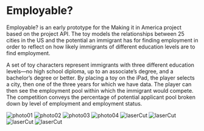 # Employable?

Employable? is an early prototype for the Making it in America project based on the project API. The toy models the relationships between 25 cities in the US and the potential an immigrant has for finding employment in order to reflect on how likely immigrants of different education levels are to find employment.

A set of toy characters represent immigrants with three different education levels—no high school diploma, up to an associate’s degree, and a bachelor’s degree or better. By placing a toy on the iPad, the player selects a city, then one of the three years for which we have data. The player can then see the employment pool within which the immigrant would compete. The competition conveys the percentage of potential applicant pool broken down by level of employment and employment status.

![photo01](http://petlab.parsons.edu/datatoys/wp-content/uploads/2013/03/161.jpg)
![photo02](http://petlab.parsons.edu/datatoys/wp-content/uploads/2013/03/231.jpg)
![photo03](http://petlab.parsons.edu/datatoys/wp-content/uploads/2013/03/331.jpg)
![photo04](http://petlab.parsons.edu/datatoys/wp-content/uploads/2013/03/11.jpg)
![laserCut](http://api.viglink.com/api/click?format=go&key=0dff9ade2d1125af6c910069b6d6e155&loc=http%3A%2F%2Fwww.flickr.com%2Fphotos%2F52082118%40N05%2F8550846363%2Fsizes%2Fc%2Fin%2Fset-72157632976117691%2F&v=1&libid=1364917075336&out=http%3A%2F%2Ffarm9.staticflickr.com%2F8111%2F8550846363_c580eca704_c_d.jpg&ref=http%3A%2F%2Fwww.flickr.com%2Fphotos%2F52082118%40N05%2F8550846363%2Fsizes%2Fl%2Fin%2Fset-72157632976117691%2F&title=All%20sizes%20%7C%20Second%20Prototype%20%7C%20Flickr%20-%20Photo%20Sharing!&txt=%0A%09%09%09%09%09Download%20the%20Medium%20800%20size%20of%20this%20photo%0A%09%09%09%09&jsonp=vglnk_jsonp_13649170764312)
![laserCut](http://api.viglink.com/api/click?format=go&key=0dff9ade2d1125af6c910069b6d6e155&loc=http%3A%2F%2Fwww.flickr.com%2Fphotos%2F52082118%40N05%2F8551948644%2Fsizes%2Fc%2Fin%2Fset-72157632976117691%2F&v=1&libid=1364917029512&out=http%3A%2F%2Ffarm9.staticflickr.com%2F8236%2F8551948644_b2f99dc8f2_c_d.jpg&ref=http%3A%2F%2Fwww.flickr.com%2Fphotos%2F52082118%40N05%2F8551948644%2Fsizes%2Fz%2Fin%2Fset-72157632976117691%2F&title=All%20sizes%20%7C%20Second%20Prototype%20Wiring%20%7C%20Flickr%20-%20Photo%20Sharing!&txt=%0A%09%09%09%09%09Download%20the%20Medium%20800%20size%20of%20this%20photo%0A%09%09%09%09&jsonp=vglnk_jsonp_13649170304292)
![laserCut](http://api.viglink.com/api/click?format=go&key=0dff9ade2d1125af6c910069b6d6e155&loc=http%3A%2F%2Fwww.flickr.com%2Fphotos%2F52082118%40N05%2F8551948622%2Fsizes%2Fc%2Fin%2Fset-72157632976117691%2F&v=1&libid=1364917132339&out=http%3A%2F%2Ffarm9.staticflickr.com%2F8250%2F8551948622_097cef08d4_c_d.jpg&ref=http%3A%2F%2Fwww.flickr.com%2Fphotos%2F52082118%40N05%2F8551948622%2Fsizes%2Fl%2Fin%2Fset-72157632976117691%2F&title=All%20sizes%20%7C%20Second%20Prototype%20Contact%20Points%20%7C%20Flickr%20-%20Photo%20Sharing!&txt=%0A%09%09%09%09%09Download%20the%20Medium%20800%20size%20of%20this%20photo%0A%09%09%09%09&jsonp=vglnk_jsonp_13649171353012)
![laserCut](http://api.viglink.com/api/click?format=go&key=0dff9ade2d1125af6c910069b6d6e155&loc=http%3A%2F%2Fwww.flickr.com%2Fphotos%2F52082118%40N05%2F8551948500%2Fsizes%2Fc%2Fin%2Fset-72157632976117691%2F&v=1&libid=1364917278389&out=http%3A%2F%2Ffarm9.staticflickr.com%2F8386%2F8551948500_b17b359658_c_d.jpg&ref=http%3A%2F%2Fwww.flickr.com%2Fphotos%2F52082118%40N05%2F8551948500%2Fsizes%2Fl%2Fin%2Fset-72157632976117691%2F&title=All%20sizes%20%7C%20Second%20Prototype%20Complete%20%7C%20Flickr%20-%20Photo%20Sharing!&txt=%0A%09%09%09%09%09Download%20the%20Medium%20800%20size%20of%20this%20photo%0A%09%09%09%09&jsonp=vglnk_jsonp_13649172800622)